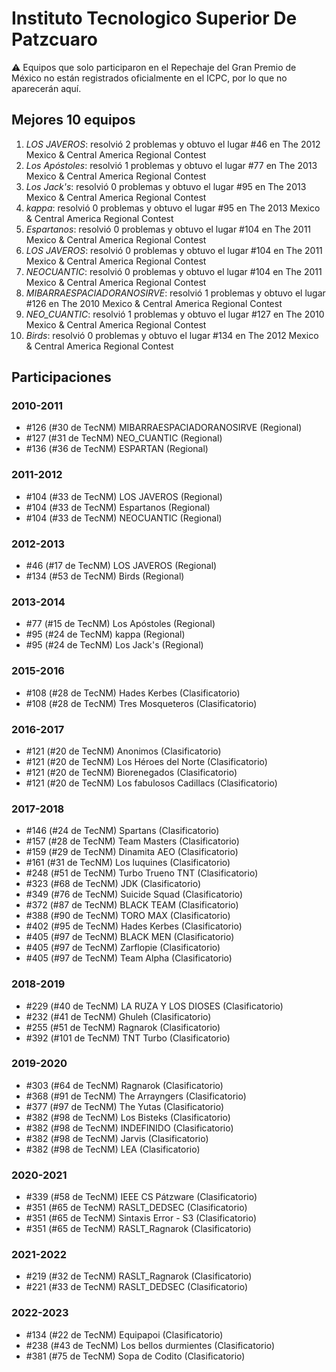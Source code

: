 # Instituto Tecnologico Superior De Patzcuaro

:warning: Equipos que solo participaron en el Repechaje del Gran Premio de México no están registrados oficialmente en el ICPC, por lo que no aparecerán aquí.

## Mejores 10 equipos

1. _LOS JAVEROS_: resolvió 2 problemas y obtuvo el lugar #46 en The 2012 Mexico & Central America Regional Contest
1. _Los Apóstoles_: resolvió 1 problemas y obtuvo el lugar #77 en The 2013 Mexico & Central America Regional Contest
1. _Los Jack's_: resolvió 0 problemas y obtuvo el lugar #95 en The 2013 Mexico & Central America Regional Contest
1. _kappa_: resolvió 0 problemas y obtuvo el lugar #95 en The 2013 Mexico & Central America Regional Contest
1. _Espartanos_: resolvió 0 problemas y obtuvo el lugar #104 en The 2011 Mexico & Central America Regional Contest
1. _LOS JAVEROS_: resolvió 0 problemas y obtuvo el lugar #104 en The 2011 Mexico & Central America Regional Contest
1. _NEOCUANTIC_: resolvió 0 problemas y obtuvo el lugar #104 en The 2011 Mexico & Central America Regional Contest
1. _MIBARRAESPACIADORANOSIRVE_: resolvió 1 problemas y obtuvo el lugar #126 en The 2010 Mexico & Central America Regional Contest
1. _NEO_CUANTIC_: resolvió 1 problemas y obtuvo el lugar #127 en The 2010 Mexico & Central America Regional Contest
1. _Birds_: resolvió 0 problemas y obtuvo el lugar #134 en The 2012 Mexico & Central America Regional Contest

## Participaciones

### 2010-2011

- #126 (#30 de TecNM) MIBARRAESPACIADORANOSIRVE (Regional)
- #127 (#31 de TecNM) NEO_CUANTIC (Regional)
- #136 (#36 de TecNM) ESPARTAN (Regional)

### 2011-2012

- #104 (#33 de TecNM) LOS JAVEROS (Regional)
- #104 (#33 de TecNM) Espartanos (Regional)
- #104 (#33 de TecNM) NEOCUANTIC (Regional)

### 2012-2013

- #46 (#17 de TecNM) LOS JAVEROS (Regional)
- #134 (#53 de TecNM) Birds (Regional)

### 2013-2014

- #77 (#15 de TecNM) Los Apóstoles (Regional)
- #95 (#24 de TecNM) kappa (Regional)
- #95 (#24 de TecNM) Los Jack's (Regional)

### 2015-2016

- #108 (#28 de TecNM) Hades Kerbes (Clasificatorio)
- #108 (#28 de TecNM) Tres Mosqueteros (Clasificatorio)

### 2016-2017

- #121 (#20 de TecNM) Anonimos (Clasificatorio)
- #121 (#20 de TecNM) Los Héroes del Norte (Clasificatorio)
- #121 (#20 de TecNM) Biorenegados (Clasificatorio)
- #121 (#20 de TecNM) Los fabulosos Cadillacs (Clasificatorio)

### 2017-2018

- #146 (#24 de TecNM) Spartans (Clasificatorio)
- #157 (#28 de TecNM) Team Masters (Clasificatorio)
- #159 (#29 de TecNM) Dinamita AEO (Clasificatorio)
- #161 (#31 de TecNM) Los luquines (Clasificatorio)
- #248 (#51 de TecNM) Turbo Trueno TNT (Clasificatorio)
- #323 (#68 de TecNM) JDK (Clasificatorio)
- #349 (#76 de TecNM) Suicide Squad (Clasificatorio)
- #372 (#87 de TecNM) BLACK TEAM (Clasificatorio)
- #388 (#90 de TecNM) TORO MAX (Clasificatorio)
- #402 (#95 de TecNM) Hades Kerbes (Clasificatorio)
- #405 (#97 de TecNM) BLACK MEN (Clasificatorio)
- #405 (#97 de TecNM) Zarflopie (Clasificatorio)
- #405 (#97 de TecNM) Team Alpha (Clasificatorio)

### 2018-2019

- #229 (#40 de TecNM) LA RUZA Y LOS DIOSES (Clasificatorio)
- #232 (#41 de TecNM) Ghuleh (Clasificatorio)
- #255 (#51 de TecNM) Ragnarok (Clasificatorio)
- #392 (#101 de TecNM) TNT Turbo (Clasificatorio)

### 2019-2020

- #303 (#64 de TecNM) Ragnarok (Clasificatorio)
- #368 (#91 de TecNM) The Arrayngers (Clasificatorio)
- #377 (#97 de TecNM) The Yutas (Clasificatorio)
- #382 (#98 de TecNM) Los Bisteks (Clasificatorio)
- #382 (#98 de TecNM) INDEFINIDO (Clasificatorio)
- #382 (#98 de TecNM) Jarvis (Clasificatorio)
- #382 (#98 de TecNM) LEA (Clasificatorio)

### 2020-2021

- #339 (#58 de TecNM) IEEE CS Pátzware (Clasificatorio)
- #351 (#65 de TecNM) RASLT_DEDSEC (Clasificatorio)
- #351 (#65 de TecNM) Sintaxis Error - S3 (Clasificatorio)
- #351 (#65 de TecNM) RASLT_Ragnarok (Clasificatorio)

### 2021-2022

- #219 (#32 de TecNM) RASLT_Ragnarok (Clasificatorio)
- #221 (#33 de TecNM) RASLT_DEDSEC (Clasificatorio)

### 2022-2023

- #134 (#22 de TecNM) Equipapoi (Clasificatorio)
- #238 (#43 de TecNM) Los bellos durmientes (Clasificatorio)
- #381 (#75 de TecNM) Sopa de Codito (Clasificatorio)



